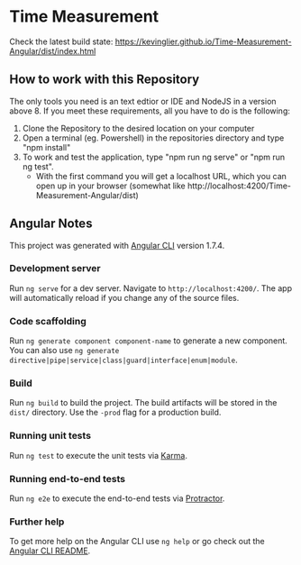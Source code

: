 # Time Measurement

Check the latest build state:
https://kevinglier.github.io/Time-Measurement-Angular/dist/index.html

## How to work with this Repository

The only tools you need is an text edtior or IDE and NodeJS in a version above 8. If you meet these requirements,
all you have to do is the following:

1. Clone the Repository to the desired location on your computer
2. Open a terminal (eg. Powershell) in the repositories directory and type "npm install"
3. To work and test the application, type "npm run ng serve" or "npm run ng test".
    - With the first command you will get a localhost URL, which you can open up in your browser (somewhat like http://localhost:4200/Time-Measurement-Angular/dist)


## Angular Notes

This project was generated with [Angular CLI](https://github.com/angular/angular-cli) version 1.7.4.

### Development server

Run `ng serve` for a dev server. Navigate to `http://localhost:4200/`. The app will automatically reload if you change any of the source files.

### Code scaffolding

Run `ng generate component component-name` to generate a new component. You can also use `ng generate directive|pipe|service|class|guard|interface|enum|module`.

### Build

Run `ng build` to build the project. The build artifacts will be stored in the `dist/` directory. Use the `-prod` flag for a production build.

### Running unit tests

Run `ng test` to execute the unit tests via [Karma](https://karma-runner.github.io).

### Running end-to-end tests

Run `ng e2e` to execute the end-to-end tests via [Protractor](http://www.protractortest.org/).

### Further help

To get more help on the Angular CLI use `ng help` or go check out the [Angular CLI README](https://github.com/angular/angular-cli/blob/master/README.md).
